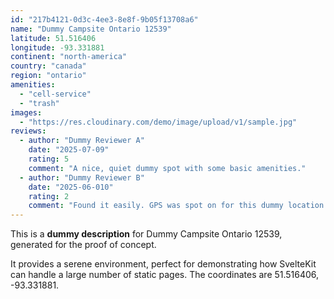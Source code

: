 ```yaml
---
id: "217b4121-0d3c-4ee3-8e8f-9b05f13708a6"
name: "Dummy Campsite Ontario 12539"
latitude: 51.516406
longitude: -93.331881
continent: "north-america"
country: "canada"
region: "ontario"
amenities:
  - "cell-service"
  - "trash"
images:
  - "https://res.cloudinary.com/demo/image/upload/v1/sample.jpg"
reviews:
  - author: "Dummy Reviewer A"
    date: "2025-07-09"
    rating: 5
    comment: "A nice, quiet dummy spot with some basic amenities."
  - author: "Dummy Reviewer B"
    date: "2025-06-010"
    rating: 2
    comment: "Found it easily. GPS was spot on for this dummy location."
---
```


This is a **dummy description** for Dummy Campsite Ontario 12539, generated for the proof of concept.

It provides a serene environment, perfect for demonstrating how SvelteKit can handle a large number of static pages. The coordinates are 51.516406, -93.331881.
